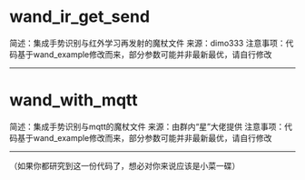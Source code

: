 wand_ir_get_send
===
简述：集成手势识别与红外学习再发射的魔杖文件
来源：dimo333
注意事项：代码基于wand_example修改而来，部分参数可能并非最新最优，请自行修改

---

wand_with_mqtt
===
简述：集成手势识别与mqtt的魔杖文件
来源：由群内“星”大佬提供
注意事项：代码基于wand_example修改而来，部分参数可能并非最新最优，请自行修改

---


（如果你都研究到这一份代码了，想必对你来说应该是小菜一碟）